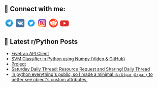 ## 🔎 Connect with me:
[<img src="https://github.com/bullbesh/bullbesh/blob/main/images/Telegram.png" width="32" height="32" />](https://t.me/bullbesh)
[<img src="https://github.com/bullbesh/bullbesh/blob/main/images/VK.png" width="32" height="32" />](https://vk.com/bullbesh)
[<img src="https://github.com/bullbesh/bullbesh/blob/main/images/Twitter.png" width="32" height="32" />](https://twitter.com/bullbesh1)
[<img src="https://github.com/bullbesh/bullbesh/blob/main/images/Instagram.png" width="32" height="32" />](https://www.instagram.com/bullbesh)
[<img src="https://github.com/bullbesh/bullbesh/blob/main/images/Reddit.png" width="32" height="32" />](https://www.reddit.com/user/bullbesh)
[<img src="https://github.com/bullbesh/bullbesh/blob/main/images/YouTube.png" width="32" height="32" />](https://www.youtube.com/channel/UCtfjRs6uzgq5mfm8S06WTcg)

## 📕 Latest r/Python Posts
<!-- BLOG-POST-LIST:START -->
- [Fivetran API Client](https://www.reddit.com/r/Python/comments/19be0p2/fivetran_api_client/)
- [SVM Classifier in Python using Numpy &lpar;Video &amp; GitHub&rpar;](https://www.reddit.com/r/Python/comments/19b7fua/svm_classifier_in_python_using_numpy_video_github/)
- [Project](https://www.reddit.com/r/Python/comments/19b4j33/project/)
- [Saturday Daily Thread: Resource Request and Sharing! Daily Thread](https://www.reddit.com/r/Python/comments/19axwh4/saturday_daily_thread_resource_request_and/)
- [In python everything&#39;s public, so I made a minimal `dir&lpar;&rpar;` to better see object&#39;s custom attributes.](https://www.reddit.com/r/Python/comments/19as0h5/in_python_everythings_public_so_i_made_a_minimal/)
<!-- BLOG-POST-LIST:END -->
